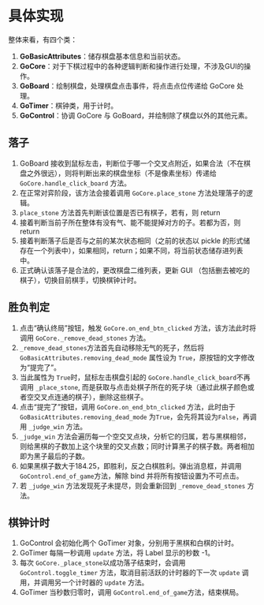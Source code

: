# 具体实现

整体来看，有四个类：

1. **GoBasicAttributes**：储存棋盘基本信息和当前状态。
2. **GoCore**：对于下棋过程中的各种逻辑判断和操作进行处理，不涉及GUI的操作。
3. **GoBoard**：绘制棋盘，处理棋盘点击事件，将点击点位传递给 GoCore 处理。
4. **GoTimer**：棋钟类，用于计时。
5. **GoControl**：协调 GoCore 与 GoBoard，并绘制除了棋盘以外的其他元素。

## 落子

1. GoBoard 接收到鼠标左击，判断位于哪一个交叉点附近，如果合法（不在棋盘之外很远），则将判断出来的棋盘坐标（不是像素坐标）传递给 `GoCore.handle_click_board` 方法。
2. 在正常对弈阶段，该方法会接着调用 `GoCore.place_stone` 方法处理落子的逻辑。
3. `place_stone` 方法首先判断该位置是否已有棋子，若有，则 return
4. 接着判断当前子所在整体有没有气、能不能提掉对方的子。若都为否，则 return
5. 接着判断落子后是否与之前的某次状态相同（之前的状态以 pickle 的形式储存在一个列表中），如果相同，return；如果不同，将当前状态储存进列表中。
6. 正式确认该落子是合法的，更改棋盘二维列表，更新 GUI （包括删去被吃的棋子），切换目前棋手，切换棋钟计时。

## 胜负判定

1. 点击“确认终局”按钮，触发 `GoCore.on_end_btn_clicked` 方法，该方法此时将调用 `GoCore._remove_dead_stones` 方法。
2. `_remove_dead_stones`方法首先自动移除无气的死子，然后将 `GoBasicAttributes.removing_dead_mode` 属性设为 `True`，原按钮的文字修改为“提完了”。
3. 当此属性为 `True`时，鼠标左击棋盘引起的 `GoCore.handle_click_board`不再调用 `_place_stone`, 而是获取与点击处棋子所在的死子块（通过此棋子颜色或者空交叉点连通的棋子），删除这些棋子。
4. 点击“提完了”按钮，调用 `GoCore.on_end_btn_clicked` 方法，此时由于 `GoBasicAttributes.removing_dead_mode` 为`True`，会先将其设为`False`，再调用 `_judge_win` 方法。
5. `_judge_win` 方法会遍历每一个空交叉点块，分析它的归属，若与黑棋相邻，则给黑棋的子数加上这个块里的交叉点数；同时计算黑子的棋子数。两者相加即为黑子最后的子数。
6. 如果黑棋子数大于184.25，即胜利，反之白棋胜利。弹出消息框，并调用 `GoControl.end_of_game`方法，解除 bind 并将所有按钮设置为不可点击。
7. 若 `_judge_win` 方法发现死子未提尽，则会重新回到 `_remove_dead_stones` 方法。

## 棋钟计时

1. GoControl 会初始化两个 GoTimer 对象，分别用于黑棋和白棋的计时。
2. GoTimer 每隔一秒调用 `update` 方法，将 Label 显示的秒数 -1。
3. 每次 `GoCore._place_stone`以成功落子结束时，会调用 `GoControl.toggle_timer` 方法，取消目前活跃的计时器的下一次 `update` 调用，并调用另一个计时器的 `update` 方法。
4. GoTimer 当秒数归零时，调用 `GoControl.end_of_game`方法，结束棋局。